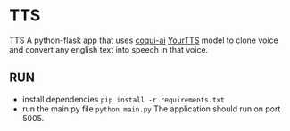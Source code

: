 # TTS
TTS
A python-flask app that uses [coqui-ai](https://github.com/coqui-ai/TTS) [YourTTS](https://arxiv.org/abs/2112.02418) model to clone voice and convert any english text into speech in that voice.

## RUN
- install dependencies `pip install -r requirements.txt`
- run the main.py file `python main.py`
The application should run on port 5005.
